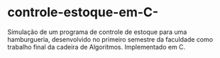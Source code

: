 # controle-estoque-em-C-
 Simulação de um programa de controle de estoque para uma hamburgueria, desenvolvido no primeiro semestre da faculdade como trabalho final da cadeira de Algoritmos. Implementado em C.
